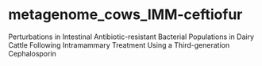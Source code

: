 # metagenome_cows_IMM-ceftiofur

Perturbations in Intestinal Antibiotic-resistant Bacterial Populations in Dairy Cattle Following Intramammary Treatment Using a Third-generation Cephalosporin 
